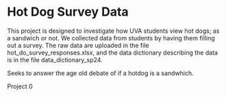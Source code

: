 # Hot Dog Survey Data

This project is designed to investigate how UVA students view hot dogs; as a sandwich or not. We collected data from students by having them filling out a survey. The raw data are uploaded in the file hot_do_survey_responses.xlsx, and the data dictionary describing the data is in the file data_dictionary_sp24. 

Seeks to answer the age old debate of if a hotdog is a sandwhich.

Project 0
